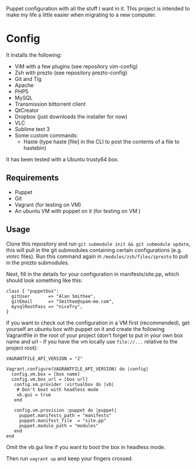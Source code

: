 Puppet configuration with all the stuff I want in it. This project is intended to make my life a little easier when migrating to a new computer.

Config
====================

It installs the following:
* ViM with a few plugins  (see repository vim-config)
* Zsh with prezto         (see repository prezto-config)
* Git and Tig
* Apache 
* PHP5
* MySQL
* Transmission bittorrent client
* QtCreator
* Dropbox (just downloads the installer for now)
* VLC
* Sublime text 3
* Some custom commands: 
  * Haste (type haste [file] in the CLI to post the contents of a file to hastebin)

It has been tested with a Ubuntu trusty64 box.

Requirements
------------

* Puppet
* Git
* Vagrant (for testing on VM)
* An ubuntu VM with puppet on it (for testing on VM )



Usage
-----

Clone this repository and run `git submodule init && git submodule update`, this will pull in the git submodules containing certain configurations (e.g. vimrc files). Run this command again in `/modules/zsh/files/zprezto` to pull in the prezto submodules.

Next, fill in the details for your configuration in manifests/site.pp, which should look something like this:

```
class { "puppetbox": 
  gitUser       => "Alan Smithee",
  gitEmail      => "Smithee@spam-me.com",
  mysqlRootPass => "niceTry",
}
```

If you want to check out the configuration in a VM first (recommended), get yourself an ubuntu box with puppet on it and create the following Vagrantfile in the root of your project (don't forget to put in your own box name and url - if you have the vm locally use `file://...` relative to the project root):

```
VAGRANTFILE_API_VERSION = "2"

Vagrant.configure(VAGRANTFILE_API_VERSION) do |config|
  config.vm.box = [box name]
  config.vm.box_url = [box url]
   config.vm.provider :virtualbox do |vb|
    # Don't boot with headless mode
    vb.gui = true
   end

   config.vm.provision :puppet do |puppet|
     puppet.manifests_path = "manifests"
     puppet.manifest_file  = "site.pp"
     puppet.module_path = "modules"
   end
end
```
Omit the vb.gui line if you want to boot the box in headless mode. 

Then run `vagrant up` and keep your fingers crossed.
